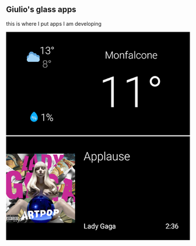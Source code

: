 ## Giulio's glass apps
this is where I put apps I am developing

![weather](images/weather.png)
![spotify](images/spotify.png)